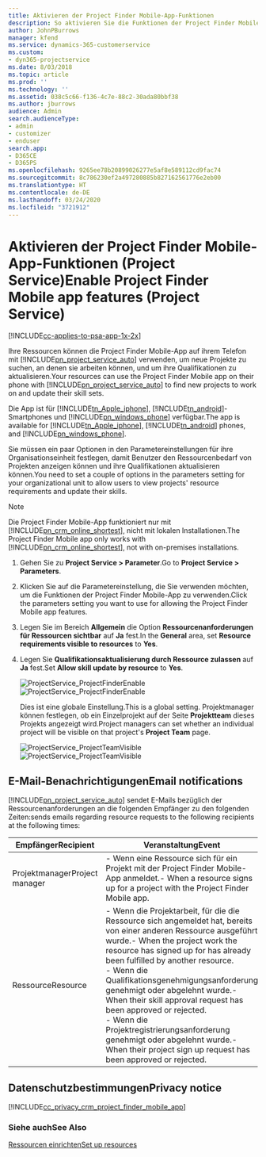 ```yaml
---
title: Aktivieren der Project Finder Mobile-App-Funktionen
description: So aktivieren Sie die Funktionen der Project Finder Mobile-App für Project Service
author: JohnPBurrows
manager: kfend
ms.service: dynamics-365-customerservice
ms.custom:
- dyn365-projectservice
ms.date: 8/03/2018
ms.topic: article
ms.prod: ''
ms.technology: ''
ms.assetid: 038c5c66-f136-4c7e-88c2-30ada80bbf38
ms.author: jburrows
audience: Admin
search.audienceType:
- admin
- customizer
- enduser
search.app:
- D365CE
- D365PS
ms.openlocfilehash: 9265ee78b20899026277e5af8e589112cd9fac74
ms.sourcegitcommit: 8c786230ef2a497280885b827162561776e2eb00
ms.translationtype: HT
ms.contentlocale: de-DE
ms.lasthandoff: 03/24/2020
ms.locfileid: "3721912"
---
```

# <a name="enable-project-finder-mobile-app-features-project-service"></a><span data-ttu-id="6af07-103">Aktivieren der Project Finder Mobile-App-Funktionen (Project Service)</span><span class="sxs-lookup"><span data-stu-id="6af07-103">Enable Project Finder Mobile app features (Project Service)</span></span>

[!INCLUDE[cc-applies-to-psa-app-1x-2x](../includes/cc-applies-to-psa-app-1x-2x.md)]

<span data-ttu-id="6af07-104">Ihre Ressourcen können die Project Finder Mobile-App auf ihrem Telefon mit [!INCLUDE[pn_project_service_auto](../includes/pn-project-service-auto.md)] verwenden, um neue Projekte zu suchen, an denen sie arbeiten können, und um ihre Qualifikationen zu aktualisieren.</span><span class="sxs-lookup"><span data-stu-id="6af07-104">Your resources can use the Project Finder Mobile app on their phone with [!INCLUDE[pn_project_service_auto](../includes/pn-project-service-auto.md)] to find new projects to work on and update their skill sets.</span></span>  
  
 <span data-ttu-id="6af07-105">Die App ist für [!INCLUDE[tn_Apple_iphone](../includes/tn-apple-iphone.md)], [!INCLUDE[tn_android](../includes/tn-android.md)]-Smartphones und [!INCLUDE[pn_windows_phone](../includes/pn-windows-phone.md)] verfügbar.</span><span class="sxs-lookup"><span data-stu-id="6af07-105">The app is available for [!INCLUDE[tn_Apple_iphone](../includes/tn-apple-iphone.md)], [!INCLUDE[tn_android](../includes/tn-android.md)] phones, and [!INCLUDE[pn_windows_phone](../includes/pn-windows-phone.md)].</span></span>  
  
 <span data-ttu-id="6af07-106">Sie müssen ein paar Optionen in den Parametereinstellungen für ihre Organisationseinheit festlegen, damit Benutzer den Ressourcenbedarf von Projekten anzeigen können und ihre Qualifikationen aktualisieren können.</span><span class="sxs-lookup"><span data-stu-id="6af07-106">You need to set a couple of options in the parameters setting for your organizational unit to allow users to view projects' resource requirements and update their skills.</span></span>  
  
> [!NOTE]
>  <span data-ttu-id="6af07-107">Die Project Finder Mobile-App funktioniert nur mit [!INCLUDE[pn_crm_online_shortest](../includes/pn-crm-online-shortest.md)], nicht mit lokalen Installationen.</span><span class="sxs-lookup"><span data-stu-id="6af07-107">The Project Finder Mobile app only works with [!INCLUDE[pn_crm_online_shortest](../includes/pn-crm-online-shortest.md)], not with on-premises installations.</span></span>  
  
1. <span data-ttu-id="6af07-108">Gehen Sie zu **Project Service > Parameter**.</span><span class="sxs-lookup"><span data-stu-id="6af07-108">Go to **Project Service > Parameters**.</span></span>  
  
2. <span data-ttu-id="6af07-109">Klicken Sie auf die Parametereinstellung, die Sie verwenden möchten, um die Funktionen der Project Finder Mobile-App zu verwenden.</span><span class="sxs-lookup"><span data-stu-id="6af07-109">Click the parameters setting you want to use for allowing the Project Finder Mobile app features.</span></span>  
  
3. <span data-ttu-id="6af07-110">Legen Sie im Bereich **Allgemein** die Option **Ressourcenanforderungen für Ressourcen sichtbar** auf **Ja** fest.</span><span class="sxs-lookup"><span data-stu-id="6af07-110">In the **General** area, set **Resource requirements visible to resources** to **Yes**.</span></span>  
  
4. <span data-ttu-id="6af07-111">Legen Sie **Qualifikationsaktualisierung durch Ressource zulassen** auf **Ja** fest.</span><span class="sxs-lookup"><span data-stu-id="6af07-111">Set **Allow skill update by resource** to **Yes**.</span></span>  
  
   <span data-ttu-id="6af07-112">![ProjectService_ProjectFinderEnable](../project-service/media/project-service-project-finder-enable.png "ProjectService_ProjectFinderEnable")</span><span class="sxs-lookup"><span data-stu-id="6af07-112">![ProjectService_ProjectFinderEnable](../project-service/media/project-service-project-finder-enable.png "ProjectService_ProjectFinderEnable")</span></span>  
  
   <span data-ttu-id="6af07-113">Dies ist eine globale Einstellung.</span><span class="sxs-lookup"><span data-stu-id="6af07-113">This is a global setting.</span></span> <span data-ttu-id="6af07-114">Projektmanager können festlegen, ob ein Einzelprojekt auf der Seite **Projektteam** dieses Projekts angezeigt wird.</span><span class="sxs-lookup"><span data-stu-id="6af07-114">Project managers can set whether an individual project will be visible on that project's **Project Team** page.</span></span>  
  
   <span data-ttu-id="6af07-115">![ProjectService_ProjectTeamVisible](../project-service/media/project-service-project-team-visible.png "ProjectService_ProjectTeamVisible")</span><span class="sxs-lookup"><span data-stu-id="6af07-115">![ProjectService_ProjectTeamVisible](../project-service/media/project-service-project-team-visible.png "ProjectService_ProjectTeamVisible")</span></span>  
  
## <a name="email-notifications"></a><span data-ttu-id="6af07-116">E-Mail-Benachrichtigungen</span><span class="sxs-lookup"><span data-stu-id="6af07-116">Email notifications</span></span>  
 [!INCLUDE[pn_project_service_auto](../includes/pn-project-service-auto.md)] <span data-ttu-id="6af07-117">sendet E-Mails bezüglich der Ressourcenanforderungen an die folgenden Empfänger zu den folgenden Zeiten:</span><span class="sxs-lookup"><span data-stu-id="6af07-117">sends emails regarding resource requests to the following recipients at the following times:</span></span>  
  
|<span data-ttu-id="6af07-118">Empfänger</span><span class="sxs-lookup"><span data-stu-id="6af07-118">Recipient</span></span>|<span data-ttu-id="6af07-119">Veranstaltung</span><span class="sxs-lookup"><span data-stu-id="6af07-119">Event</span></span>|  
|---------------|-----------|  
|<span data-ttu-id="6af07-120">Projektmanager</span><span class="sxs-lookup"><span data-stu-id="6af07-120">Project manager</span></span>|<span data-ttu-id="6af07-121">-   Wenn eine Ressource sich für ein Projekt mit der Project Finder Mobile-App anmeldet.</span><span class="sxs-lookup"><span data-stu-id="6af07-121">-   When a resource signs up for a project with the Project Finder Mobile app.</span></span>|  
|<span data-ttu-id="6af07-122">Ressource</span><span class="sxs-lookup"><span data-stu-id="6af07-122">Resource</span></span>|<span data-ttu-id="6af07-123">-   Wenn die Projektarbeit, für die die Ressource sich angemeldet hat, bereits von einer anderen Ressource ausgeführt wurde.</span><span class="sxs-lookup"><span data-stu-id="6af07-123">-   When the project work the resource has signed up for has already been fulfilled by another resource.</span></span><br /><span data-ttu-id="6af07-124">-   Wenn die Qualifikationsgenehmigungsanforderung genehmigt oder abgelehnt wurde.</span><span class="sxs-lookup"><span data-stu-id="6af07-124">-   When their skill approval request has been approved or rejected.</span></span><br /><span data-ttu-id="6af07-125">-   Wenn die Projektregistrierungsanforderung genehmigt oder abgelehnt wurde.</span><span class="sxs-lookup"><span data-stu-id="6af07-125">-   When their project sign up request has been approved or rejected.</span></span>|  
  
## <a name="privacy-notice"></a><span data-ttu-id="6af07-126">Datenschutzbestimmungen</span><span class="sxs-lookup"><span data-stu-id="6af07-126">Privacy notice</span></span>  
 [!INCLUDE[cc_privacy_crm_project_finder_mobile_app](../includes/cc-privacy-crm-project-finder-mobile-app.md)]  
  
### <a name="see-also"></a><span data-ttu-id="6af07-127">Siehe auch</span><span class="sxs-lookup"><span data-stu-id="6af07-127">See Also</span></span>  
 [<span data-ttu-id="6af07-128">Ressourcen einrichten</span><span class="sxs-lookup"><span data-stu-id="6af07-128">Set up resources</span></span>](../project-service/set-up-resources.md)
